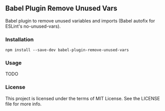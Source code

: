 Babel Plugin Remove Unused Vars
-------------------------------

Babel plugin to remove unused variables and imports (Babel autofix for ESLint's no-unused-vars).

### Installation

```
npm install --save-dev babel-plugin-remove-unused-vars
```

### Usage

TODO

### License

This project is licensed under the terms of MIT License. See the LICENSE file for more info.
